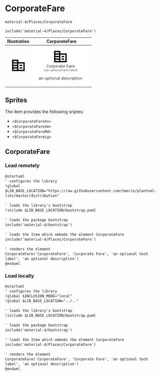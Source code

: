 # CorporateFare


```text
material-4/Places/CorporateFare
```

```text
include('material-4/Places/CorporateFare')
```



| Illustration | CorporateFare |
| :---: | :---: |
| ![illustration for Illustration](../../material-4/Places/CorporateFare.png) | ![illustration for CorporateFare](../../material-4/Places/CorporateFare.Local.png) |



## Sprites
The item provides the following sriptes:

- `<$CorporateFareXs>`
- `<$CorporateFareSm>`
- `<$CorporateFareMd>`
- `<$CorporateFareLg>`





## CorporateFare

### Load remotely
```plantuml
@startuml
' configures the library
!global $LIB_BASE_LOCATION="https://raw.githubusercontent.com/tmorin/plantuml-libs/master/distribution"

' loads the library's bootstrap
!include $LIB_BASE_LOCATION/bootstrap.puml

' loads the package bootstrap
include('material-4/bootstrap')

' loads the Item which embeds the element CorporateFare
include('material-4/Places/CorporateFare')

' renders the element
CorporateFare('CorporateFare', 'Corporate Fare', 'an optional tech label', 'an optional description')
@enduml
```

### Load locally
```plantuml
@startuml
' configures the library
!global $INCLUSION_MODE="local"
!global $LIB_BASE_LOCATION="../.."

' loads the library's bootstrap
!include $LIB_BASE_LOCATION/bootstrap.puml

' loads the package bootstrap
include('material-4/bootstrap')

' loads the Item which embeds the element CorporateFare
include('material-4/Places/CorporateFare')

' renders the element
CorporateFare('CorporateFare', 'Corporate Fare', 'an optional tech label', 'an optional description')
@enduml
```

